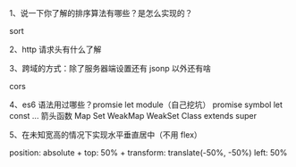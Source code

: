 1、说一下你了解的排序算法有哪些？是怎么实现的？

sort

2、http 请求头有什么了解

3、跨域的方式：除了服务器端设置还有 jsonp 以外还有啥

cors

4、es6 语法用过哪些？promsie let module（自己挖坑）
promise
symbol
let const
...
箭头函数
Map Set WeakMap WeakSet
Class extends super

5、在未知宽高的情况下实现水平垂直居中（不用 flex）

position: absolute + top: 50% + transform: translate(-50%, -50%) left: 50%
